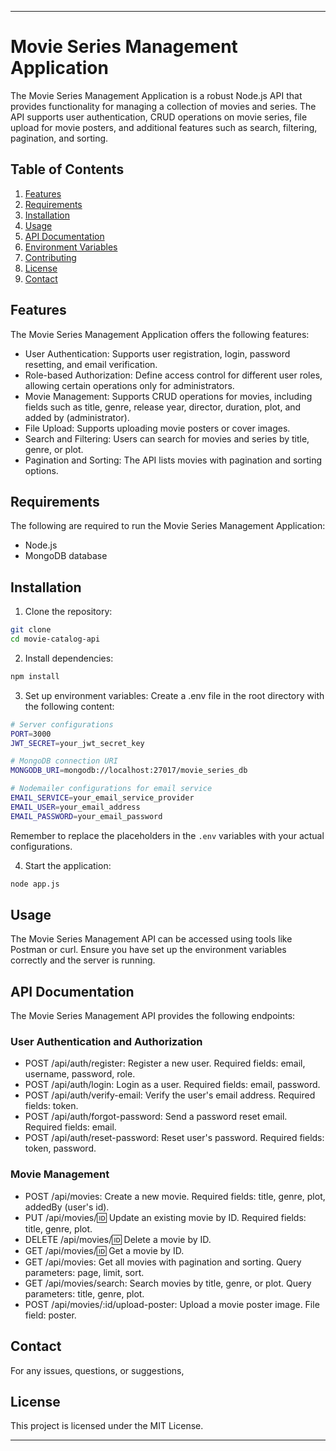 

---

# Movie Series Management Application

The Movie Series Management Application is a robust Node.js API that provides functionality for managing a collection of movies and series. The API supports user authentication, CRUD operations on movie series, file upload for movie posters, and additional features such as search, filtering, pagination, and sorting.

## Table of Contents

1. [Features](#features)
2. [Requirements](#requirements)
3. [Installation](#installation)
4. [Usage](#usage)
5. [API Documentation](#api-documentation)
6. [Environment Variables](#environment-variables)
7. [Contributing](#contributing)
8. [License](#license)
9. [Contact](#contact)

## <a name="features"></a>Features

The Movie Series Management Application offers the following features:
- User Authentication: Supports user registration, login, password resetting, and email verification.
- Role-based Authorization: Define access control for different user roles, allowing certain operations only for administrators.
- Movie Management: Supports CRUD operations for movies, including fields such as title, genre, release year, director, duration, plot, and added by (administrator).
- File Upload: Supports uploading movie posters or cover images.
- Search and Filtering: Users can search for movies and series by title, genre, or plot.
- Pagination and Sorting: The API lists movies with pagination and sorting options.

## <a name="requirements"></a>Requirements

The following are required to run the Movie Series Management Application:

- Node.js
- MongoDB database

## <a name="installation"></a>Installation

1. Clone the repository:

```bash
git clone 
cd movie-catalog-api
```

2. Install dependencies:

```bash
npm install
```

3. Set up environment variables: Create a .env file in the root directory with the following content:

```bash
# Server configurations
PORT=3000
JWT_SECRET=your_jwt_secret_key

# MongoDB connection URI
MONGODB_URI=mongodb://localhost:27017/movie_series_db

# Nodemailer configurations for email service
EMAIL_SERVICE=your_email_service_provider
EMAIL_USER=your_email_address
EMAIL_PASSWORD=your_email_password
```

Remember to replace the placeholders in the `.env` variables with your actual configurations.

4. Start the application:

```bash
node app.js
```

## <a name="usage"></a>Usage

The Movie Series Management API can be accessed using tools like Postman or curl. Ensure you have set up the environment variables correctly and the server is running.

## <a name="api-documentation"></a>API Documentation

The Movie Series Management API provides the following endpoints:

### User Authentication and Authorization
- POST /api/auth/register: Register a new user. Required fields: email, username, password, role.
- POST /api/auth/login: Login as a user. Required fields: email, password.
- POST /api/auth/verify-email: Verify the user's email address. Required fields: token.
- POST /api/auth/forgot-password: Send a password reset email. Required fields: email.
- POST /api/auth/reset-password: Reset user's password. Required fields: token, password.

### Movie Management
- POST /api/movies: Create a new movie. Required fields: title, genre, plot, addedBy (user's id).
- PUT /api/movies/:id: Update an existing movie by ID. Required fields: title, genre, plot.
- DELETE /api/movies/:id: Delete a movie by ID.
- GET /api/movies/:id: Get a movie by ID.
- GET /api/movies: Get all movies with pagination and sorting. Query parameters: page, limit, sort.
- GET /api/movies/search: Search movies by title, genre, or plot. Query parameters: title, genre, plot.
- POST /api/movies/:id/upload-poster: Upload a movie poster image. File field: poster.

## <a name="contact"></a>Contact

For any issues, questions, or suggestions, 

## <a name="license"></a>License

This project is licensed under the MIT License. 

---

